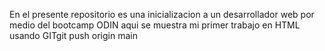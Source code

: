 En el presente repositorio es una inicializacion a un desarrollador web por medio del bootcamp ODIN  aqui se muestra mi primer trabajo en HTML usando GITgit push origin main